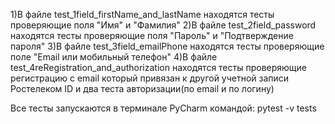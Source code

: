 1)В файле test_1field_firstName_and_lastName находятся тесты проверяющие поля "Имя" и "Фамилия"
2)В файле test_2field_password находятся тесты проверяющие поля "Пароль" и "Подтверждение пароля"
3)В файле test_3field_emailPhone находятся тесты проверяющие поле "Email или мобильный телефон"
4)В файле test_4reRegistration_and_authorization находятся тесты проверяющие регистрацию с email который привязан к другой учетной записи Ростелеком ID и два теста авторизации(по email и по логину)

Все тесты запускаются в терминале PyCharm командой: pytest -v  tests
